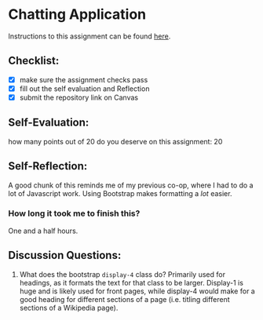 Chatting Application
=====================
Instructions to this assignment can be found [here](https://it3049c.github.io/coursework/labs/chatting-app).

## Checklist:
- [x] make sure the assignment checks pass
- [x] fill out the self evaluation and Reflection
- [x] submit the repository link on Canvas

## Self-Evaluation:

how many points out of 20 do you deserve on this assignment: 20

## Self-Reflection:
<!-- Write your self-reflection under this line -->
A good chunk of this reminds me of my previous co-op, where I had to do a lot of Javascript work. Using Bootstrap makes formatting a *lot* easier.

### How long it took me to finish this?
One and a half hours.

## Discussion Questions:
1. What does the bootstrap `display-4` class do?
Primarily used for headings, as it formats the text for that class to be larger. Display-1 is huge and is likely used for front pages, while display-4 would make for a good heading for different sections of a page (i.e. titling different sections of a Wikipedia page).